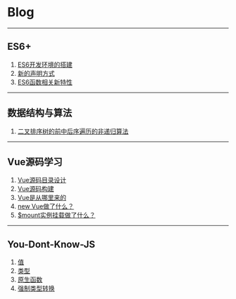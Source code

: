 # Blog
--- ---
## ES6+
1. [ES6开发环境的搭建](https://github.com/lppking/Blog/blob/master/ES6/ES6%E5%BC%80%E5%8F%91%E7%8E%AF%E5%A2%83%E7%9A%84%E6%90%AD%E5%BB%BA.md)
2. [新的声明方式](https://github.com/lppking/Blog/blob/master/ES6/%E6%96%B0%E7%9A%84%E5%A3%B0%E6%98%8E%E6%96%B9%E5%BC%8F.md)
3. [ES6函数相关新特性](https://github.com/lppking/Blog/blob/master/ES6/ES6%E5%87%BD%E6%95%B0%E7%9B%B8%E5%85%B3%E6%96%B0%E7%89%B9%E6%80%A7.md)
--- ---
## 数据结构与算法
1. [二叉排序树的前中后序遍历的非递归算法](https://github.com/lppking/Blog/blob/master/DSA/%E4%BA%8C%E5%8F%89%E6%8E%92%E5%BA%8F%E6%A0%91%E7%9A%84%E5%89%8D%E4%B8%AD%E5%90%8E%E5%BA%8F%E9%81%8D%E5%8E%86%E7%9A%84%E9%9D%9E%E9%80%92%E5%BD%92%E7%AE%97%E6%B3%95.md)
--- ---
## Vue源码学习
1. [Vue源码目录设计](https://github.com/lppking/Blog/blob/master/VueSourceCodesLearn/Vue%E6%BA%90%E7%A0%81%E7%9B%AE%E5%BD%95%E8%AE%BE%E8%AE%A1.md)
2. [Vue源码构建](https://github.com/lppking/Blog/blob/master/VueSourceCodesLearn/Vue%E6%BA%90%E7%A0%81%E6%9E%84%E5%BB%BA.md)
3. [Vue是从哪里来的](https://github.com/lppking/Blog/blob/master/VueSourceCodesLearn/Vue%E6%98%AF%E4%BB%8E%E5%93%AA%E9%87%8C%E6%9D%A5%E7%9A%84.md)
4. [new Vue做了什么？](https://github.com/lppking/Blog/blob/master/VueSourceCodesLearn/new%20Vue%E5%81%9A%E4%BA%86%E4%BB%80%E4%B9%88.md)
5. [$mount实例挂载做了什么？](https://github.com/lppking/Blog/blob/master/VueSourceCodesLearn/%24mount%E5%AE%9E%E4%BE%8B%E6%8C%82%E8%BD%BD%E5%81%9A%E4%BA%86%E4%BB%80%E4%B9%88.md)
--- ---
## You-Dont-Know-JS
1. [值](https://github.com/lppking/Blog/blob/master/KnowJS/%E5%80%BC.md)
2. [类型](https://github.com/lppking/Blog/blob/master/KnowJS/%E7%B1%BB%E5%9E%8B.md)
3. [原生函数](https://github.com/lppking/Blog/blob/master/KnowJS/%E5%8E%9F%E7%94%9F%E5%87%BD%E6%95%B0.md)
4. [强制类型转换](https://github.com/lppking/Blog/blob/master/KnowJS/%E5%BC%BA%E5%88%B6%E7%B1%BB%E5%9E%8B%E8%BD%AC%E6%8D%A2.md)

